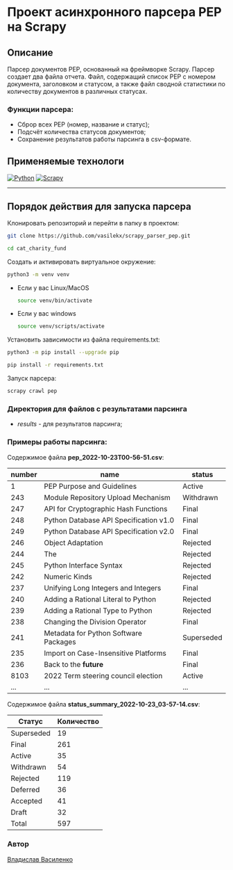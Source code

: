 # Проект асинхронного парсера PEP на Scrapy

## Описание
Парсер документов PEP, основанный на фреймворке Scrapy. Парсер создает два файла отчета. Файл, содержащий список PEP с номером документа, заголовком и статусом, а также файл сводной статистики по количеству документов в различных статусах.

### Функции парсера:
* Сброр всех PEP (номер, название и статус);
* Подсчёт количества статусов документов;
* Сохранение результатов работы парсинга в csv-формате.

## Применяемые технологи

[![Python](https://img.shields.io/badge/Python-3.9-blue?style=flat-square&logo=Python&logoColor=3776AB&labelColor=d0d0d0)](https://www.python.org/)
[![Scrapy](https://img.shields.io/badge/Scrapy-2.5.1-blue?style=flat-square&logoColor=3776AB&labelColor=d0d0d0)](https://scrapy.org/)

---

## Порядок действия для запуска парсера

Клонировать репозиторий и перейти в папку в проектом:

```bash
git clone https://github.com/vasilekx/scrapy_parser_pep.git
```

```bash
cd cat_charity_fund
```

Создать и активировать виртуальное окружение:

```bash
python3 -m venv venv
```

* Если у вас Linux/MacOS

    ```bash
    source venv/bin/activate
    ```

* Если у вас windows

    ```bash
    source venv/scripts/activate
    ```

Установить зависимости из файла requirements.txt:

```bash
python3 -m pip install --upgrade pip
```

```bash
pip install -r requirements.txt
```

Запуск парсера:

```bash
scrapy crawl pep 
```

### Директория для файлов с результатами парсинга
* _results_ - для результатов парсинга;

### Примеры работы парсинга:

Содержимое файла **pep_2022-10-23T00-56-51.csv**:

|number    |name|status    |
|----------|----|----------|
|1         |PEP Purpose and Guidelines|Active    |
|243       |Module Repository Upload Mechanism|Withdrawn |
|247       |API for Cryptographic Hash Functions|Final     |
|248       |Python Database API Specification v1.0|Final     |
|249       |Python Database API Specification v2.0|Final     |
|246       |Object Adaptation|Rejected  |
|244       |The |Rejected  |
|245       |Python Interface Syntax|Rejected  |
|242       |Numeric Kinds|Rejected  |
|237       |Unifying Long Integers and Integers|Final     |
|240       |Adding a Rational Literal to Python|Rejected  |
|239       |Adding a Rational Type to Python|Rejected  |
|238       |Changing the Division Operator|Final     |
|241       |Metadata for Python Software Packages|Superseded|
|235       |Import on Case-Insensitive Platforms|Final     |
|236       |Back to the __future__|Final     |
|8103      |2022 Term steering council election|Active    |
|...       |...|...|


Содержимое файла **status_summary_2022-10-23_03-57-14.csv**:

|Статус    |Количество|
|----------|----------|
|Superseded|19        |
|Final     |261       |
|Active    |35        |
|Withdrawn |54        |
|Rejected  |119       |
|Deferred  |36        |
|Accepted  |41        |
|Draft     |32        |
|Total     |597       |


### Автор
[Владислав Василенко](https://github.com/vasilekx)
